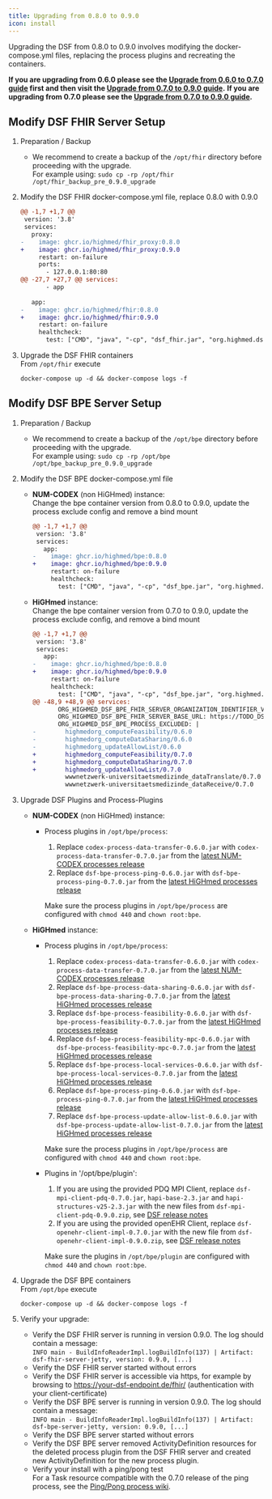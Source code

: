 ```yaml
---
title: Upgrading from 0.8.0 to 0.9.0
icon: install
---
```

Upgrading the DSF from 0.8.0 to 0.9.0 involves modifying the docker-compose.yml files, replacing the process plugins and recreating the containers.

**If you are upgrading from 0.6.0 please see the [Upgrade from 0.6.0 to 0.7.0 guide](https://github.com/highmed/highmed-dsf/wiki/DSF-Upgrade-From-0.6.0-to-0.7.0) first and then visit the [Upgrade from 0.7.0 to 0.9.0 guide](https://github.com/highmed/highmed-dsf/wiki/DSF-Upgrade-From-0.7.0-to-0.9.0).**
**If you are upgrading from 0.7.0 please see the [Upgrade from 0.7.0 to 0.9.0 guide](upgradeFrom7.md).**


## Modify DSF FHIR Server Setup
1. Preparation / Backup
    * We recommend to create a backup of the `/opt/fhir` directory before proceeding with the upgrade.  
    For example using: `sudo cp -rp /opt/fhir /opt/fhir_backup_pre_0.9.0_upgrade`

1. Modify the DSF FHIR docker-compose.yml file, replace 0.8.0 with 0.9.0
    ```diff
    @@ -1,7 +1,7 @@
     version: '3.8'
     services:
       proxy:
    -    image: ghcr.io/highmed/fhir_proxy:0.8.0
    +    image: ghcr.io/highmed/fhir_proxy:0.9.0
         restart: on-failure
         ports:
           - 127.0.0.1:80:80
    @@ -27,7 +27,7 @@ services:
           - app
     
       app:
    -    image: ghcr.io/highmed/fhir:0.8.0
    +    image: ghcr.io/highmed/fhir:0.9.0
         restart: on-failure
         healthcheck:
           test: ["CMD", "java", "-cp", "dsf_fhir.jar", "org.highmed.dsf.fhir.StatusClient"]
    ```

1. Upgrade the DSF FHIR containers  
    From `/opt/fhir` execute  
    ```
    docker-compose up -d && docker-compose logs -f
    ```

## Modify DSF BPE Server Setup
1. Preparation / Backup
    * We recommend to create a backup of the `/opt/bpe` directory before proceeding with the upgrade.  
    For example using: `sudo cp -rp /opt/bpe /opt/bpe_backup_pre_0.9.0_upgrade`

1. Modify the DSF BPE docker-compose.yml file
    * **NUM-CODEX** (non HiGHmed) instance:  
        Change the bpe container version from 0.8.0 to 0.9.0, update the process exclude config and remove a bind mount

        ```diff
        @@ -1,7 +1,7 @@
         version: '3.8'
         services:
           app:
        -    image: ghcr.io/highmed/bpe:0.8.0
        +    image: ghcr.io/highmed/bpe:0.9.0
             restart: on-failure
             healthcheck:
               test: ["CMD", "java", "-cp", "dsf_bpe.jar", "org.highmed.dsf.bpe.StatusClient"]
        ```

    *  **HiGHmed** instance:  
        Change the bpe container version from 0.7.0 to 0.9.0, update the process exclude config, and remove a bind mount

        ```diff
        @@ -1,7 +1,7 @@
         version: '3.8'
         services:
           app:
        -    image: ghcr.io/highmed/bpe:0.8.0
        +    image: ghcr.io/highmed/bpe:0.9.0
             restart: on-failure
             healthcheck:
               test: ["CMD", "java", "-cp", "dsf_bpe.jar", "org.highmed.dsf.bpe.StatusClient"]
        @@ -48,9 +48,9 @@ services:
               ORG_HIGHMED_DSF_BPE_FHIR_SERVER_ORGANIZATION_IDENTIFIER_VALUE: TODO_ORGANIZATION_IDENTIFIER
               ORG_HIGHMED_DSF_BPE_FHIR_SERVER_BASE_URL: https://TODO_DSF_FRIR_SERVER_FQDN/fhir
               ORG_HIGHMED_DSF_BPE_PROCESS_EXCLUDED: |
        -        highmedorg_computeFeasibility/0.6.0
        -        highmedorg_computeDataSharing/0.6.0
        -        highmedorg_updateAllowList/0.6.0
        +        highmedorg_computeFeasibility/0.7.0
        +        highmedorg_computeDataSharing/0.7.0
        +        highmedorg_updateAllowList/0.7.0
                 wwwnetzwerk-universitaetsmedizinde_dataTranslate/0.7.0
                 wwwnetzwerk-universitaetsmedizinde_dataReceive/0.7.0
        
        ```

1. Upgrade DSF Plugins and Process-Plugins
    *  **NUM-CODEX** (non HiGHmed) instance:  
        * Process plugins in `/opt/bpe/process`:
            1. Replace `codex-process-data-transfer-0.6.0.jar` with `codex-process-data-transfer-0.7.0.jar` from the [latest NUM-CODEX processes release](https://github.com/num-codex/codex-processes-ap1/releases/tag/v0.7.0)  
            1. Replace `dsf-bpe-process-ping-0.6.0.jar` with `dsf-bpe-process-ping-0.7.0.jar` from the [latest HiGHmed processes release](https://github.com/highmed/highmed-processes/tree/v0.7.0)  

            Make sure the process plugins in `/opt/bpe/process` are configured with `chmod 440` and `chown root:bpe`.  
    *  **HiGHmed** instance:  
        * Process plugins in `/opt/bpe/process`:
            1. Replace `codex-process-data-transfer-0.6.0.jar` with `codex-process-data-transfer-0.7.0.jar` from the [latest NUM-CODEX processes release](https://github.com/num-codex/codex-processes-ap1/releases/tag/v0.7.0)  
            1. Replace `dsf-bpe-process-data-sharing-0.6.0.jar` with `dsf-bpe-process-data-sharing-0.7.0.jar` from the [latest HiGHmed processes release](https://github.com/highmed/highmed-processes/tree/v0.7.0)  
            1. Replace `dsf-bpe-process-feasibility-0.6.0.jar` with `dsf-bpe-process-feasibility-0.7.0.jar` from the [latest HiGHmed processes release](https://github.com/highmed/highmed-processes/tree/v0.7.0)  
            1. Replace `dsf-bpe-process-feasibility-mpc-0.6.0.jar` with `dsf-bpe-process-feasibility-mpc-0.7.0.jar` from the [latest HiGHmed processes release](https://github.com/highmed/highmed-processes/tree/v0.7.0)  
            1. Replace `dsf-bpe-process-local-services-0.6.0.jar` with `dsf-bpe-process-local-services-0.7.0.jar` from the [latest HiGHmed processes release](https://github.com/highmed/highmed-processes/tree/v0.7.0)  
            1. Replace `dsf-bpe-process-ping-0.6.0.jar` with `dsf-bpe-process-ping-0.7.0.jar` from the [latest HiGHmed processes release](https://github.com/highmed/highmed-processes/tree/v0.7.0)  
            1. Replace `dsf-bpe-process-update-allow-list-0.6.0.jar` with `dsf-bpe-process-update-allow-list-0.7.0.jar` from the [latest HiGHmed processes release](https://github.com/highmed/highmed-processes/tree/v0.7.0)  

            Make sure the process plugins in `/opt/bpe/process` are configured with `chmod 440` and `chown root:bpe`.  

        * Plugins in '/opt/bpe/plugin':
            1. If you are using the provided PDQ MPI Client, replace `dsf-mpi-client-pdq-0.7.0.jar`, `hapi-base-2.3.jar` and `hapi-structures-v25-2.3.jar` with the new files from `dsf-mpi-client-pdq-0.9.0.zip`, see [DSF release notes](https://github.com/highmed/highmed-dsf/releases/tag/v0.9.0)  
            1. If you are using the provided openEHR Client, replace `dsf-openehr-client-impl-0.7.0.jar` with the new file from `dsf-openehr-client-impl-0.9.0.zip`, see [DSF release notes](https://github.com/highmed/highmed-dsf/releases/tag/v0.9.0)  

            Make sure the plugins in `/opt/bpe/plugin` are configured with `chmod 440` and `chown root:bpe`.  


1. Upgrade the DSF BPE containers  
    From `/opt/bpe` execute  
    ```
    docker-compose up -d && docker-compose logs -f
    ```

1. Verify your upgrade:
    * Verify the DSF FHIR server is running in version 0.9.0. The log should contain a message:  
        `INFO main - BuildInfoReaderImpl.logBuildInfo(137) | Artifact: dsf-fhir-server-jetty, version: 0.9.0, [...]`
    * Verify the DSF FHIR server started without errors
    * Verify the DSF FHIR server is accessible via https, for example by browsing to https://your-dsf-endpoint.de/fhir/ (authentication with your client-certificate)
    * Verify the DSF BPE server is running in version 0.9.0. The log should contain a message:  
        `INFO main - BuildInfoReaderImpl.logBuildInfo(137) | Artifact: dsf-bpe-server-jetty, version: 0.9.0, [...]`
    * Verify the DSF BPE server started without errors
    * Verify the DSF BPE server removed ActivityDefinition resources for the deleted process plugin from the DSF FHIR server and created new ActivityDefinition for the new process plugin.
    * Verify your install with a ping/pong test  
        For a Task resource compatible with the 0.7.0 release of the ping process, see the [Ping/Pong process wiki](https://github.com/highmed/highmed-processes/wiki/Process-Ping-Start-v0.7.0).  